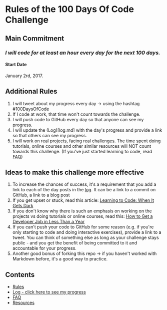 # Rules of the 100 Days Of Code Challenge

## Main Commitment
### *I will code for at least an hour every day for the next 100 days.*

#### Start Date
January 2rd, 2017.

## Additional Rules
1. I will tweet about my progress every day -\> using the hashtag #100DaysOfCode
2. If I code at work, that time won't count towards the challenge.
3. I will push code to GitHub every day so that anyone can see my progress.
4. I will update the (Log)[log.md] with the day's progress and provide a link so that others can see my progress.
5. I will work on real projects, facing real challenges. The time spent doing tutorials, online courses and other similar resources will NOT count towards this challenge. (If you've just started learning to code, read [FAQ][1])


## Ideas to make this challenge more effective
1. To increase the chances of success, it's a requirement that you add a link to each of the day posts in the [log][2]. It can be a link to a commit on GitHub, a link to a blog post
2. If you get upset or stuck, read this article: [Learning to Code: When It Gets Dark][3]
3. If you don't know why there is such an emphasis on working on the projects vs doing tutorials or online courses, read this: [How to Get a Developer Job in Less Than a Year][4]
4. If you can't push your code to GitHub for some reason (e.g. if you're only starting to code and doing interactive exercises), provide a link to a tweet. You can think of something else as long as your challenge stays public - and you get the benefit of being committed to it and accountable for your progress.
5. Another good bonus of forking this repo -\> if you haven't worked with Markdown before, it's a good way to practice.

## Contents
* [Rules][5]
* [Log - click here to see my progress][6]
* [FAQ][7]
* [Resources][8]

[1]:	FAQ.md
[2]:	log.md
[3]:	https://medium.freecodecamp.com/learning-to-code-when-it-gets-dark-e485edfb58fd
[4]:	https://medium.freecodecamp.com/how-to-get-a-developer-job-in-less-than-a-year-c27bbfe71645
[5]:	rules.md
[6]:	log.md
[7]:	FAQ.md
[8]:	resources.md